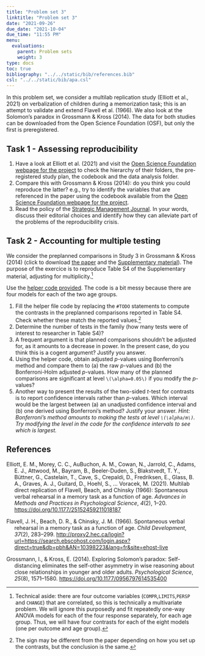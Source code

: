 ```yaml
---
title: "Problem set 3"
linktitle: "Problem set 3"
date: "2021-09-26"
due_date: "2021-10-04"
due_time: "11:55 PM"
menu:
  evaluations:
    parent: Problem sets
    weight: 3
type: docs
toc: true
bibliography: "../../static/bib/references.bib"
csl: "../../static/bib/apa.csl"
---
```


In this problem set, we consider a multilab replication study (Elliott et al., 2021) on verbalization of children during a memorization task; this is an attempt to validate and extend Flavell et al. (1966). We also look at the Solomon’s paradox in Grossmann & Kross (2014). The data for both studies can be downloaded from the Open Science Foundation (OSF), but only the first is preregistered.

## Task 1 - Assessing reproducibility

1.  Have a look at Elliott et al. (2021) and visit the [Open Science Foundation webpage for the project](https://osf.io/pn4rk/) to check the hierarchy of their folders, the pre-registered study plan, the codebook and the data analysis folder.
2.  Compare this with Grossmann & Kross (2014): do you think you could reproduce the latter? e.g., try to identify the variables that are referenced in the paper using the codebook available from the [Open Science Foundation webpage for the project](http://osf.io/7xs93).
3.  Read the policy of the [Strategic Management Journal](https://onlinelibrary.wiley.com/page/journal/10970266/homepage/forauthors.html). In your words, discuss their editorial choices and identify how they can alleviate part of the problems of the reproducibility crisis.

## Task 2 - Accounting for multiple testing

We consider the preplanned comparisons in Study 3 in Grossmann & Kross (2014) (click to download [the paper](https://journals.sagepub.com/stoken/default+domain/vIg5KBmaiJHKTXfUpXZK/full) and the [Supplementary material](https://journals.sagepub.com/doi/suppl/10.1177/0956797614535400/suppl_file/DS_10.11770956797614535400_SupplementalMethodandResults.pdf)). The purpose of the exercice is to reproduce Table S4 of the Supplementary material, adjusting for multiplicity.[^1]

Use the [helper code provided](/evaluations/03-problem-set.R). The code is a bit messy because there are four models for each of the two age groups.

1.  Fill the helper file code by replacing the `#TODO` statements to compute the contrasts in the preplanned comparisons reported in Table S4. Check whether these match the reported values.[^2]
2.  Determine the number of tests in the family (how many tests were of interest to researcher in Table S4)?
3.  A frequent argument is that planned comparisons shouldn’t be adjusted for, as it amounts to a decrease in power. In the present case, do you think this is a cogent argument? Justify you answer.
4.  Using the helper code, obtain adjusted *p*-values using Bonferroni’s method and compare them to (a) the raw *p*-values and (b) the Bonferroni-Holm adjusted *p*-values. How many of the planned comparisons are significant at level `\(\alpha=0.05\)` if you modify the *p*-values?
5.  Another way to present the results of the two-sided *t*-test for contrasts is to report confidence intervals rather than *p*-values. Which interval would be the largest between (a) an unadjusted confidence interval and (b) one derived using Bonferroni’s method? Justify your answer. *Hint: Bonferroni’s method amounts to making the tests at level `\(\alpha/m\)`. Try modifying the level in the code for the confidence intervals to see which is largest.*

## References

<div id="refs" class="references csl-bib-body hanging-indent" line-spacing="2">

<div id="ref-Elliot:2021" class="csl-entry">

Elliott, E. M., Morey, C. C., AuBuchon, A. M., Cowan, N., Jarrold, C., Adams, E. J., Attwood, M., Bayram, B., Beeler-Duden, S., Blakstvedt, T. Y., Büttner, G., Castelain, T., Cave, S., Crepaldi, D., Fredriksen, E., Glass, B. A., Graves, A. J., Guitard, D., Hoehl, S., … Voracek, M. (2021). Multilab direct replication of Flavell, Beach, and Chinsky (1966): Spontaneous verbal rehearsal in a memory task as a function of age. *Advances in Methods and Practices in Psychological Science*, *4*(2), 1–20. <https://doi.org/10.1177/25152459211018187>

</div>

<div id="ref-Flavell:1966" class="csl-entry">

Flavell, J. H., Beach, D. R., & Chinsky, J. M. (1966). Spontaneous verbal rehearsal in a memory task as a function of age. *Child Development*, *37*(2), 283–299. <http://proxy2.hec.ca/login?url=https://search.ebscohost.com/login.aspx?direct=true&db=pbh&AN=10398223&lang=fr&site=ehost-live>

</div>

<div id="ref-Grossman:2014" class="csl-entry">

Grossmann, I., & Kross, E. (2014). Exploring Solomon’s paradox: Self-distancing eliminates the self-other asymmetry in wise reasoning about close relationships in younger and older adults. *Psychological Science*, *25*(8), 1571–1580. <https://doi.org/10.1177/0956797614535400>

</div>

</div>

[^1]: 
    Technical aside: there are four outcome variables (`COMPR`,`LIMITS`,`PERSP` and `CHANGE`) that are correlated, so this is technically a multivariate problem. We will ignore this purposedly and fit repeatedly one-way ANOVA models for each of the four response separately, for each age group. Thus, we will have four contrasts for each of the eight models (one per outcome and age group).

[^2]: The sign may be different from the paper depending on how you set up the contrasts, but the conclusion is the same.
